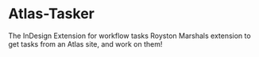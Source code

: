 # Atlas-Tasker
The InDesign Extension for workflow tasks
Royston Marshals extension to get tasks from an Atlas site, and work on them!
